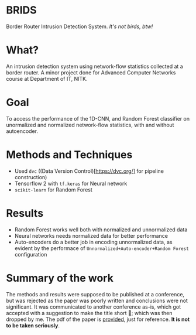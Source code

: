 # BRIDS
Border Router Intrusion Detection System. _It's not birds, btw!_

# What?
An intrusion detection system using network-flow statistics collected at a border router. A minor project done for Advanced Computer Networks course at Department of IT, NITK.

# Goal
To access the performance of the 1D-CNN, and Random Forest classifier on unormalized and normalized network-flow statistics, with and without autoencoder.

# Methods and Techniques
- Used `dvc` ((Data Version Control)[https://dvc.org/] for pipeline construction)
- Tensorflow 2 with `tf.keras` for Neural network
- `scikit-learn` for Random Forest

# Results
- Random Forest works well both with normalized and unnormalized data
- Neural networks needs normalized data for better performance
- Auto-encoders do a better job in encoding unnormalized data, as evident by the performace of `Unnormalized+Auto-encoder+Random Forest` configuration

# Summary of the work
The methods and results were supposed to be published at a conference, but was rejected as the paper was poorly written and conclusions were not significant. It was communicated to another conference as-is, which got accepted with a suggestion to make the title short 🤣; which was then dropped by me. The pdf of the paper is [provided](ids_paper.pdf), just for reference. **It is not to be taken seriously**.
